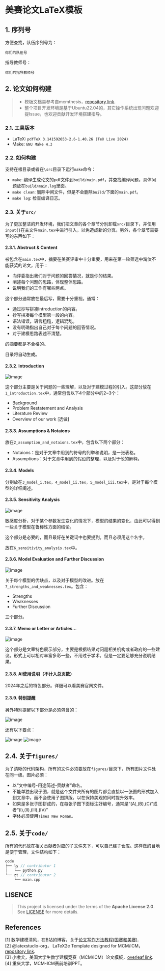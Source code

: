# 美赛论文LaTeX模板

## 1. 序列号

方便查找，队伍序列号为：

```
你们的队伍号
```

指导教师号：

```
你们的指导教师号
```

## 2. 论文如何构建

> - 模板文档类参考自mcmthesis，[repository link](https://github.com/latexstudio-org/mcmthesis).
> - 整个项目开发环境是基于Ubuntu22.04的，其它操作系统出现问题欢迎提Issue，也欢迎贡献开发环境搭建指导。

### 2.1. 工具版本

- LaTeX: ```pdfTeX 3.141592653-2.6-1.40.26 (TeX Live 2024)```
- Make: ```GNU Make 4.3```

### 2.2. 如何构建

支持在根目录或者在`\src`目录下运行`make`命令： 

- `make`: 编译生成论文的pdf文件到`build/main.pdf`，并查找编译问题，具体问题放在`build/main.log`里面。
- `make clean`: 删除中间文件，但是不会删除`build/`下面的`main.pdf`。
- `make log`: 检查编译日志。

### 2.3. 关于`src/`

为了更加整洁的开发环境，我们把文章的各个章节分别卸载`src/`目录下，并使用`input{}`在主文件`main.tex`中进行引入，以免造成新的分页。另外，各个章节需要写的东西如下：

#### 2.3.1. **Abstruct & Content**

被包含在`main.tex`中，摘要在美赛评审中十分重要，用来在第一轮筛选中淘汰不能获奖的论文，用于：

- 向评委指出我们对于问题的回答情况，就是你的结果。
- 阐述每个问题的思路，体现整体思路。
- 说明我们的工作有哪些两点。

这个部分通常放在最后写，需要十分重视。通常：

- 通过抄写拼凑Introduction的内容。
- 抄写拼凑每个模型第一段的内容。
- 语法错误，语言粗糙，逻辑混乱。
- 没有明确指出自己对于每个问题的回答情况。
- 对于建模思路表述不清楚。

的摘要都是不合格的。

目录将自动生成。

#### 2.3.2. **Introduction**

![image](https://github.com/user-attachments/assets/f326f1cc-f296-4e48-a076-5ea717f1ef53)

这个部分主要是关于问题的一些理解，以及对于建模过程的引入。这部分放在`1_introduction.tex`中，通常包含以下4个部分中的2~3个：

- Background
- Problem Restatement and Analysis
- Literature Review
- Overview of our work \[选做]

#### 2.3.3. **Assumptions & Notaions** 

放在`2_assumption_and_notaions.tex`中，包含以下两个部分：

- Notaions：是对于文章中用到的符号的列举和说明，是一张表格。
- Assumptions：对于文章中用到的假设的整理，以及对于他的解释。

#### 2.3.4. **Models**

分别放在`3_model_i.tex`，`4_model_ii.tex`，`5_model_iii.tex`中，是对于每个模型的详细阐述。

#### 2.3.5. **Sensitivity Analysis**

![image](https://github.com/user-attachments/assets/981f0839-64cf-494f-ab16-fa3f2ecc226a)

敏感度分析，对于某个参数发生变化的情况下，模型的结果的变化，由此可以得到一些关于模型在鲁棒性方面的结论。  

这个部分是必要的，而且最好在关键词中也要提到，而且必须用这个名字。  

放在`6_sensitivity_analysis.tex`中。

#### 2.3.6. **Model Evaluation and Further Discussion**

![image](https://github.com/user-attachments/assets/70501e91-3674-4144-ae77-d803f8b884bd)

关于每个模型的优缺点，以及对于模型的改进。放在`7_strengths_and_weaknesses.tex`。包含：

- Strengths
- Weaknesses
- Further Discussion

三个部分。

#### 2.3.7. **Memo or Letter or Articles...**

![image](https://github.com/user-attachments/assets/1c887b95-7fc2-4015-968b-19a0050137e1)

这个部分是文章特色展示部分，主要是根据结果对问题相关机构或者政府的一些建议。形式上可以相对丰富多彩一些，不用过于学术，但是一定要足够充分说明结果。  

#### 2.3.8. AI使用说明（不计入总页数）

2024年之后的特色部分。详细可以看美赛官网文件。  

#### 2.3.9. **特别提醒**

另外特别提醒以下部分是必须包含的： 

![image](https://github.com/user-attachments/assets/7aa26f99-026d-4fc1-a73f-72f4b28474e1)

还有以下要点： 

![image](https://github.com/user-attachments/assets/3ad9ad85-247f-455a-8dcf-a62c1429029a)
![image](https://github.com/user-attachments/assets/dd204261-66be-4d61-9275-6354f400ef79)


## 2.4. 关于`figures/`

为了清晰的代码架构，所有的文件必须要放在`figures/`目录下，所有图片文件处在同一级。图片必须：

- 以“文中编号-用途简述-贡献者”命名。
- 不能单独出现子图，就是这个文件夹所有的图片都会直接以一张图的形式加入到文章中，而不会使用子图排版，以在保持美观的同时提升效率。
- 如果是多张子图拼成的，在每张子图下面标注好编号，通常是“(A),(B),(C)”或者“(I),(II),(III),(IV)”
- 字体必须使用`Times New Roman`。

## 2.5. 关于`code/`

所有的代码放在相关贡献者对应的子文件夹下，可以自己建子仓库。这样做的目地是便于管理，文件结构如下：

```cpp
code
├── ly // contributor 1
│   └── python.py
└── zt // contributor 2
    └── main.cpp
```

## LISENCE 

> This project is licensed under the terms of the **Apache License 2.0**. See [LICENSE](./LICENSE) for more details.

## References

[1] 数学建模清风，在B站的博客，关于[论文写作方法教程(国赛和美赛)](https://www.bilibili.com/opus/685217123907141700).    
[2] @latexstudio-org， LaTeX2e Template designed for MCM/ICM，[repository link](https://github.com/latexstudio-org/mcmthesis).   
[3] 小嗷犬，美国大学生数学建模竞赛（MCM/ICM）论文模板，[overleaf link](https://www.overleaf.com/latex/templates/mei-guo-da-xue-sheng-shu-xue-jian-mo-jing-sai-mcm-slash-icm-lun-wen-mo-ban/tmzfgynjcqfc).  
[4] 重庆大学，MCM-ICM赛前培训PPT。
